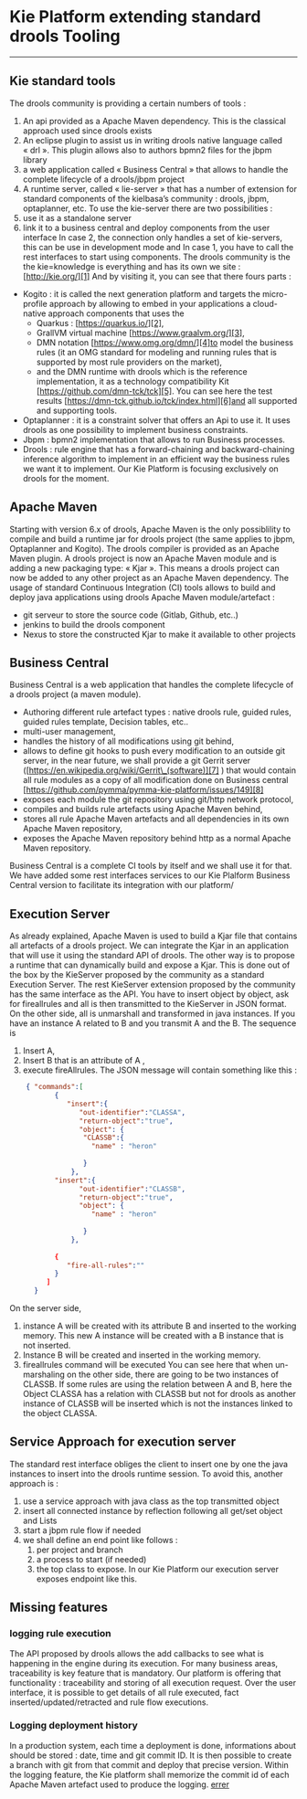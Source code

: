 # Kie Platform extending standard drools Tooling
---- 
## Kie standard tools
The drools community is providing a certain numbers of tools :
1. An api provided as a Apache Maven dependency. This is the classical approach used since drools exists
2. An eclipse plugin to assist us in writing drools native language called « drl ». This plugin allows also to authors bpmn2 files for the jbpm library 
3. a web application called « Business Central » that allows to handle the complete lifecycle of a drools/jbpm project
4. A runtime server, called « lie-server » that has a number of extension for standard components of the kielbasa’s community : drools, jbpm,  optaplanner, etc.
To use the kie-server there are two possibilities :
1. use it as a standalone server
2. link it to a business central and deploy components from the user interface
In case 2, the connection only handles a set of kie-servers, this can be use in development mode and In case 1, you have to call the rest interfaces to start using components.
The drools community is the the kie=knowledge is everything and has its own we site : [http://kie.org/][1]
And by visiting it, you can see that there fours parts :
- Kogito : it is called the next generation platform and targets the micro-profile approach by allowing to embed in your applications a cloud-native approach components that uses the 
	- Quarkus : [https://quarkus.io/][2],
	- GrallVM virtual machine [https://www.graalvm.org/][3],
	- DMN notation [https://www.omg.org/dmn/][4]to model the business rules (it an OMG standard for modeling and running rules that is supported by most rule providers on the market),
	- and the DMN runtime with drools which is the reference implementation, it as a technology compatibility Kit [https://github.com/dmn-tck/tck][5]. You can see here the test results [https://dmn-tck.github.io/tck/index.html][6]and all supported and supporting tools.
- Optaplanner : it is a constraint solver that offers an Api to use it. It uses drools as one possibility to implement business constraints.
- Jbpm : bpmn2 implementation that allows to run Business processes.
- Drools : rule engine that has a forward-chaining and backward-chaining inference algorithm to implement in an efficient way the business rules we want it to implement.
Our Kie Platform is focusing exclusively on drools for the moment.
## Apache Maven
Starting with version 6.x of drools, Apache Maven is the only possiblility to compile and build a runtime jar for drools project (the same applies to jbpm, Optaplanner  and Kogito).
The drools compiler is provided as an Apache Maven plugin.
A drools project is now an Apache Maven module and is adding a new packaging  type: « Kjar ». This means a drools project can now be added to any other project as an Apache Maven dependency.
The usage of standard Continuous Integration (CI) tools allows to build and deploy java applications using drools Apache Maven module/artefact : 
- git serveur to store the source code (Gitlab, Github, etc..)
- jenkins to build the drools component
- Nexus to store the constructed Kjar to make it available to other projects
## Business Central
Business Central is a web application that handles the complete lifecycle of a drools project (a maven module).
- Authoring different rule artefact types : native drools rule, guided rules, guided rules template, Decision tables, etc..
- multi-user management,
- handles the history of all modifications using git behind,
- allows to define git hooks to push every modification to an outside git server, in the near future, we shall provide a git Gerrit server ([https://en.wikipedia.org/wiki/Gerrit\_(software)][7] ) that would contain all rule modules as a copy of all modification done on Business central [https://github.com/pymma/pymma-kie-platform/issues/149][8]
- exposes each module the git repository using git/http network protocol,
- compiles and builds rule artefacts using Apache Maven behind,
- stores all rule Apache Maven artefacts and all dependencies in its own Apache Maven repository,  
- exposes the Apache Maven repository behind http as a normal Apache Maven repository.

Business Central is a complete CI tools by itself and we shall use it for that. 
We have added some rest interfaces services to our Kie Plalform Business Central version to facilitate its integration with our platform/
## Execution Server
 As already explained, Apache Maven is used to build a Kjar file that contains all artefacts of a drools project. 
We can integrate the Kjar in an application that will use it using the standard API of drools.
The other way is to propose a runtime that can dynamically build and expose a Kjar. This is done out of the box by the KieServer proposed by the community as a standard Execution Server.
The rest KieServer extension proposed by the community has the same interface as the API. You have to insert object by object, ask for fireallrules and all is then transmitted to the KieServer in JSON format. On the other side, all is unmarshall and transformed in java instances. 
If you have an instance A related to B and you transmit A and the B. 
The sequence is 
1. Insert A, 
2. Insert B that is an attribute of A , 
3. execute fireAllrules.
The JSON message will contain something like this : 

```json	
	{ "commands":[
	       {
	          "insert":{
	             "out-identifier":"CLASSA",
	             "return-object":"true",
	             "object": {
	              "CLASSB":{
					"name" : "heron"
	
	              } 
	           },
	       "insert":{
	             "out-identifier":"CLASSB",
	             "return-object":"true",
	             "object": {
					"name" : "heron"
	
	              }
	           },
	
	       {
	          "fire-all-rules":""
	       } 
	     ]
	  }
```

On the server side, 
1. instance A will be created with its attribute B  and inserted to the working memory. This new A instance will be created with a B instance that is not inserted. 
2. Instance B will be created and inserted in the working memory.  
3. fireallrules command will be executed
You can see here that when un-marshaling on the other side,  there are going to be two instances of CLASSB. 
If some rules are using the relation between A and B, here the Object CLASSA has a relation with CLASSB but not for drools as another instance of CLASSB will be inserted which is not the instances linked to the object CLASSA.
## Service Approach for execution server
The standard rest interface obliges the client to insert one by one the java instances to insert into the drools runtime session.
To avoid this, another approach is : 
1. use a service approach with java class as the top transmitted object
2. insert all connected instance by reflection following all get/set object and Lists
3. start a jbpm rule flow if needed
4. we shall define an end point like follows : 
	1. per project and branch
	2. a process to start (if needed)
	3. the top class to expose.
In our Kie Platform our execution server exposes endpoint like this.
## Missing features
### logging rule execution
The API proposed by drools allows the add callbacks to see what is happening in the  engine during its execution.
For many business areas, traceability is key feature that is mandatory.  Our platform is offering that functionality : traceability and storing of all execution request. Over the user interface, it is possible to get details of all rule executed,  fact inserted/updated/retracted and rule flow executions. 
### Logging deployment history
In a production system, each time a deployment is done, informations about should be stored : date, time and git commit ID. It is then possible to create a branch with git from that commit and deploy that precise version. Within the logging feature, the Kie platform shall memorize the commit id of each Apache Maven artefact used to produce the logging.
[errer]()






[1]:	http://kie.org/
[2]:	https://quarkus.io/
[3]:	https://www.graalvm.org/
[4]:	https://www.omg.org/dmn/
[5]:	https://github.com/dmn-tck/tck
[6]:	https://dmn-tck.github.io/tck/index.html
[7]:	https://en.wikipedia.org/wiki/Gerrit_(software)
[8]:	https://github.com/pymma/pymma-kie-platform/issues/149
